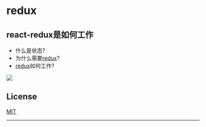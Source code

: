 # redux

## react-redux是如何工作

- 什么是状态?
- 为什么需要[redux][redux]?
- [redux][redux]如何工作?

![](https://github.com/roger-Guo/background-system/blob/master/assets/react-redux.png)


## License
[MIT][MIT]

*******************
[react]:https://github.com/facebook/react
[redux]:http://cn.redux.js.org
[MIT]:https://tldrlegal.com/license/mit-license